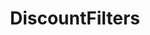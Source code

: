 ---
title: DiscountFilters
description: E-commerce site that sells air, water & pool filters. Back in 2018 we did a massive re-design that was coded from scratch.
icon: discountfilters/icon.webp
logo: discountfilters/logo.webp
preview: discountfilters/preview.png
link: https://discountfilters.com
tags: [php, html, bootstrap, re-design]
created_at: 2018-04-01
---